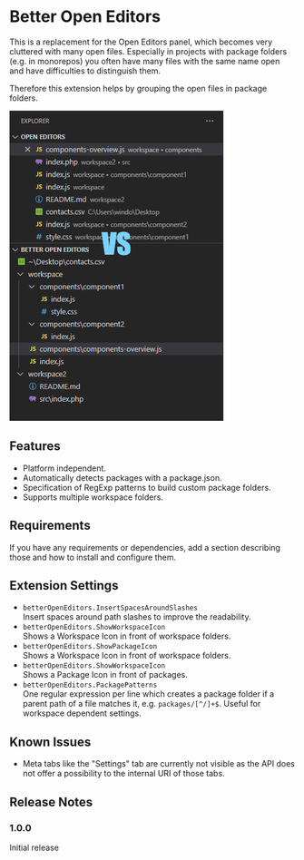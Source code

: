 # Better Open Editors

This is a replacement for the Open Editors panel, which becomes very cluttered with many open files. Especially in projects with package folders (e.g. in monorepos) you often have many files with the same name open and have difficulties to distinguish them.

Therefore this extension helps by grouping the open files in package folders.

![This is why it is better](./meta/screenshot.fw.png)

## Features

  * Platform independent.
  * Automatically detects packages with a package.json.
  * Specification of RegExp patterns to build custom package folders.
  * Supports multiple workspace folders.


## Requirements

If you have any requirements or dependencies, add a section describing those and how to install and configure them.

## Extension Settings

* `betterOpenEditors.InsertSpacesAroundSlashes`  
   Insert spaces around path slashes to improve the readability.
* `betterOpenEditors.ShowWorkspaceIcon`  
   Shows a Workspace Icon in front of workspace folders.
* `betterOpenEditors.ShowPackageIcon`  
   Shows a Workspace Icon in front of workspace folders.
* `betterOpenEditors.ShowWorkspaceIcon`  
   Shows a Package Icon in front of packages.
* `betterOpenEditors.PackagePatterns`  
   One regular expression per line which creates a package folder if a parent path of a file matches it, e.g. `packages/[^/]+$`. Useful for workspace dependent settings.

## Known Issues

* Meta tabs like the "Settings" tab are currently not visible as the API does not offer a possibility to the internal URI of those tabs.

## Release Notes

### 1.0.0

Initial release

